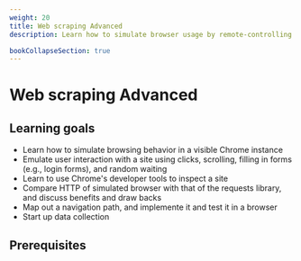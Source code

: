 ```yaml
---
weight: 20
title: Web scraping Advanced
description: Learn how to simulate browser usage by remote-controlling Chrome using chromedriver.

bookCollapseSection: true
---
```


# Web scraping Advanced

## Learning goals

- Learn how to simulate browsing behavior in a visible Chrome instance
- Emulate user interaction with a site using clicks, scrolling, filling in forms (e.g., login forms), and random waiting
- Learn to use Chrome's developer tools to inspect a site
- Compare HTTP of simulated browser with that of the requests library, and discuss benefits and draw backs
- Map out a navigation path, and implemente it and test it in a browser
- Start up data collection

## Prerequisites

